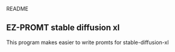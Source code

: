 README
<h2>EZ-PROMT stable diffusion xl</h2>
This program makes easier to write promts for stable-diffusion-xl 
